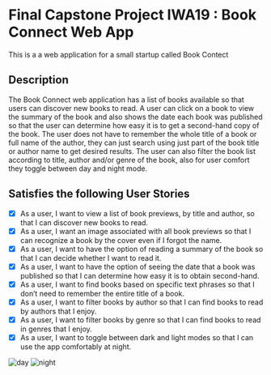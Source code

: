 # Final Capstone Project IWA19 : Book Connect Web App

This is a a web application for a small startup called Book Contect


## Description

The Book Connect web application has a list of books available so that users can discover new books to read. A user can click on a book to view the summary of the book and also shows the date each book was published so that the user can determine how easy it is to get a second-hand copy of the book. The user does not have to remember the whole title of a book or full name of the author, they can just search using just part of the book title or author name to get desired results. The user can also filter the book list according to title, author and/or genre of the book, also for user comfort they toggle between day and night mode.

## Satisfies the following User Stories
- [x] As a user, I want to view a list of book previews, by title and author, so that I can discover new books to read.
- [x] As a user, I want an image associated with all book previews so that I can recognize a book by the cover even if I forgot the name.
- [x] As a user, I want to have the option of reading a summary of the book so that I can decide whether I want to read it.
- [x] As a user, I want to have the option of seeing the date that a book was published so that I can determine how easy it is to obtain second-hand.
- [x] As a user, I want to find books based on specific text phrases so that I don’t need to remember the entire title of a book.
- [x] As a user, I want to filter books by author so that I can find books to read by authors that I enjoy.
- [x] As a user, I want to filter books by genre so that I can find books to read in genres that I enjoy.
- [x] As a user, I want to toggle between dark and light modes so that I can use the app comfortably at night.

![day](https://user-images.githubusercontent.com/86657040/234722281-9289606b-4722-4254-9578-b94b3c2ac199.png)
![night](https://user-images.githubusercontent.com/86657040/234722633-c853d5bc-0944-4a27-b08e-04c68c0f89a0.png)
